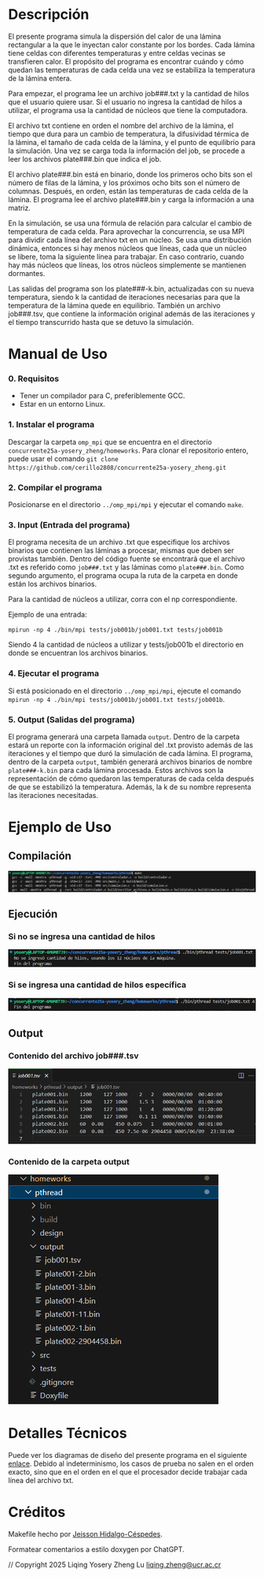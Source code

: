 # Descripción
El presente programa simula la dispersión del calor de una lámina rectangular a la que le inyectan calor constante por los bordes. Cada lámina tiene celdas con diferentes temperaturas y entre celdas vecinas se transfieren calor. El propósito del programa es encontrar cuándo y cómo quedan las temperaturas de cada celda una vez se estabiliza la temperatura de la lámina entera.

Para empezar, el programa lee un archivo job###.txt y la cantidad de hilos que el usuario quiere usar. Si el usuario no ingresa la cantidad de hilos a utilizar, el programa usa la cantidad de núcleos que tiene la computadora.

El archivo txt contiene en orden el nombre del archivo de la lámina, el tiempo que dura para un cambio de temperatura, la difusividad térmica de la lámina, el tamaño de cada celda de la lámina, y el punto de equilibrio para la simulación. Una vez se carga toda la información del job, se procede a leer los archivos plate###.bin que indica el job.

El archivo plate###.bin está en binario, donde los primeros ocho bits son el número de filas de la lámina, y los próximos ocho bits son el número de columnas. Después, en orden, están las temperaturas de cada celda de la lámina. El programa lee el archivo plate###.bin y carga la información a una matriz.

En la simulación, se usa una fórmula de relación para calcular el cambio de temperatura de cada celda. Para aprovechar la concurrencia, se usa MPI para dividir cada línea del archivo txt en un núcleo. Se usa una distribución dinámica, entonces si hay menos núcleos que líneas, cada que un núcleo se libere, toma la siguiente línea para trabajar. En caso contrario, cuando hay más núcleos que líneas, los otros núcleos simplemente se mantienen dormantes.

Las salidas del programa son los plate###-k.bin, actualizadas con su nueva temperatura, siendo k la cantidad de iteraciones necesarias para que la temperatura de la lámina quede en equilibrio. También un archivo job###.tsv, que contiene la información original además de las iteraciones y el tiempo transcurrido hasta que se detuvo la simulación.

# Manual de Uso

### 0. Requisitos
- Tener un compilador para C, preferiblemente GCC.
- Estar en un entorno Linux.

### 1. Instalar el programa
Descargar la carpeta `omp_mpi` que se encuentra en el directorio `concurrente25a-yosery_zheng/homeworks`. Para clonar el repositorio entero, puede usar el comando `git clone https://github.com/cerillo2808/concurrente25a-yosery_zheng.git`

### 2. Compilar el programa
Posicionarse en el directorio `../omp_mpi/mpi` y ejecutar el comando `make`.

### 3. Input (Entrada del programa)
El programa necesita de un archivo .txt que especifique los archivos binarios que contienen las láminas a procesar, mismas que deben ser provistas también. Dentro del código fuente se encontrará que el archivo .txt es referido como `job###.txt` y las láminas como `plate###.bin`. Como segundo argumento, el programa ocupa la ruta de la carpeta en donde están los archivos binarios.

Para la cantidad de núcleos a utilizar, corra con el np correspondiente.

Ejemplo de una entrada:
````
mpirun -np 4 ./bin/mpi tests/job001b/job001.txt tests/job001b
````
Siendo 4 la cantidad de núcleos a utilizar y tests/job001b el directorio en donde se encuentran los archivos binarios.

### 4. Ejecutar el programa
Si está posicionado en el directorio `../omp_mpi/mpi`, ejecute el comando `mpirun -np 4 ./bin/mpi tests/job001b/job001.txt tests/job001b`.

### 5. Output (Salidas del programa)
El programa generará una carpeta llamada `output`. Dentro de la carpeta estará un reporte con la información original del .txt provisto además de las iteraciones y el tiempo que duró la simulación de cada lámina. El programa, dentro de la carpeta `output`, también generará archivos binarios de nombre `plate###-k.bin` para cada lámina procesada. Estos archivos son la representación de cómo quedaron las temperaturas de cada celda después de que se estabilizó la temperatura. Además, la k de su nombre representa las iteraciones necesitadas.

# Ejemplo de Uso

## Compilación
![alt text](design/imagenes/image-2.png)

## Ejecución

### Si no se ingresa una cantidad de hilos
![alt text](design/imagenes/image.png)

### Si se ingresa una cantidad de hilos específica
![alt text](design/imagenes/image-1.png)

## Output
### Contenido del archivo job###.tsv
![alt text](design/imagenes/image-3.png)

### Contenido de la carpeta output
![alt text](design/imagenes/image-4.png)

# Detalles Técnicos
Puede ver los diagramas de diseño del presente programa en el siguiente [enlace](/homeworks/pthread/design/README.md). Debido al indeterminismo, los casos de prueba no salen en el orden exacto, sino que en el orden en el que el procesador decide trabajar cada línea del archivo txt.

# Créditos
Makefile hecho por [Jeisson Hidalgo-Céspedes](https://jeisson.ecci.ucr.ac.cr/misc/Makefile).

Formatear comentarios a estilo doxygen por ChatGPT.

// Copyright 2025 Liqing Yosery Zheng Lu <liqing.zheng@ucr.ac.cr>
